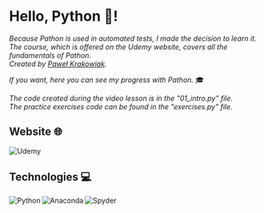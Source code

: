 # Hello, Python 🐍!

*Because Pathon is used in automated tests, I made the decision to learn it. <br>
The course, which is offered on the Udemy website, covers all the fundamentals of Pathon. <br>
Created by [Paweł Krakowiak](https://e-smartdata.org/).*

*If you want, here you can see my progress with Pathon.* 🎓

*The code created during the video lesson is in the "01_intro.py" file. <br>
The practice exercises code can be found in the "exercises.py" file.*

## Website 🌐

<img alt="Udemy" src="https://img.shields.io/badge/Udemy-A435F0?style=for-the-badge&logo=Udemy&logoColor=white"/>

## Technologies 💻

<img align="left" alt="Python" src="https://img.shields.io/badge/python-3670A0?style=for-the-badge&logo=python&logoColor=ffdd54"/>
<img align="left" alt="Anaconda" src="https://img.shields.io/badge/Anaconda-%2344A833.svg?style=for-the-badge&logo=anaconda&logoColor=white"/>
<img align="left" alt="Spyder" src="https://img.shields.io/badge/Spyder-838485?style=for-the-badge&logo=spyder%20ide&logoColor=maroon"/>
